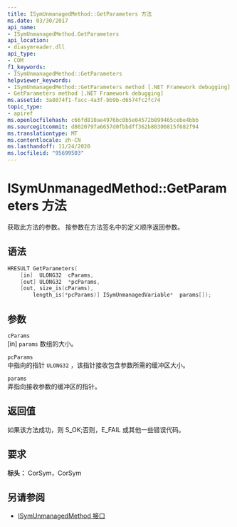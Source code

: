 ```yaml
---
title: ISymUnmanagedMethod::GetParameters 方法
ms.date: 03/30/2017
api_name:
- ISymUnmanagedMethod.GetParameters
api_location:
- diasymreader.dll
api_type:
- COM
f1_keywords:
- ISymUnmanagedMethod::GetParameters
helpviewer_keywords:
- ISymUnmanagedMethod::GetParameters method [.NET Framework debugging]
- GetParameters method [.NET Framework debugging]
ms.assetid: 3a8074f1-facc-4a3f-bb9b-d6574fc2fc74
topic_type:
- apiref
ms.openlocfilehash: c66fd810ae4976bc0b5e04572b899465cebe4bbb
ms.sourcegitcommit: d8020797a6657d0fbbdff362b80300815f682f94
ms.translationtype: MT
ms.contentlocale: zh-CN
ms.lasthandoff: 11/24/2020
ms.locfileid: "95699503"
---
```

# <a name="isymunmanagedmethodgetparameters-method"></a>ISymUnmanagedMethod::GetParameters 方法

获取此方法的参数。 按参数在方法签名中的定义顺序返回参数。  
  
## <a name="syntax"></a>语法  
  
```cpp  
HRESULT GetParameters(  
    [in]  ULONG32  cParams,  
    [out] ULONG32  *pcParams,  
    [out, size_is(cParams),  
        length_is(*pcParams)] ISymUnmanagedVariable*  params[]);  
```  
  
## <a name="parameters"></a>参数  

 `cParams`  
 [in] `params` 数组的大小。  
  
 `pcParams`  
 中指向的指针 `ULONG32` ，该指针接收包含参数所需的缓冲区大小。  
  
 `params`  
 弄指向接收参数的缓冲区的指针。  
  
## <a name="return-value"></a>返回值  

 如果该方法成功，则 S_OK;否则，E_FAIL 或其他一些错误代码。  
  
## <a name="requirements"></a>要求  

 **标头：** CorSym，CorSym  
  
## <a name="see-also"></a>另请参阅

- [ISymUnmanagedMethod 接口](isymunmanagedmethod-interface.md)
